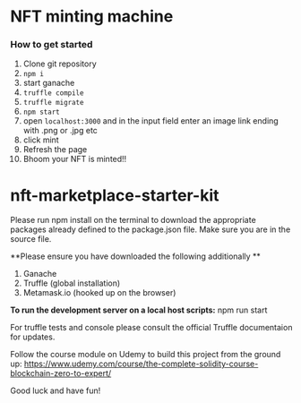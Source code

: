 # NFT minting machine

### How to get started
1. Clone git repository
2. `npm i`
3. start ganache
4. `truffle compile`
5. `truffle migrate`
6. `npm start`
7. open `localhost:3000` and in the input field enter an image link ending with .png or .jpg etc
8. click mint
9. Refresh the page
10. Bhoom your NFT is minted!!


# nft-marketplace-starter-kit
Please run npm install on the terminal to download the appropriate packages already defined to the package.json file. 
Make sure you are in the source file. 

**Please ensure you have downloaded the following additionally **

1. Ganache
2. Truffle (global installation)
3. Metamask.io (hooked up on the browser)

**To run the development server on a local host scripts:** npm run start

For truffle tests and console please consult the official Truffle documentaion for updates.

Follow the course module on Udemy to build this project from the ground up:
https://www.udemy.com/course/the-complete-solidity-course-blockchain-zero-to-expert/

Good luck and have fun!


